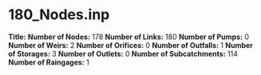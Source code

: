 # 180_Nodes.inp
**Title:** 
**Number of Nodes:** 178
**Number of Links:** 180
**Number of Pumps:** 0
**Number of Weirs:** 2
**Number of Orifices:** 0
**Number of Outfalls:** 1
**Number of Storages:** 3
**Number of Outlets:** 0
**Number of Subcatchments:** 114
**Number of Raingages:** 1
